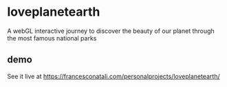 # loveplanetearth
A webGL interactive journey to discover the beauty of our planet through the most famous national parks

## demo
See it live at https://francesconatali.com/personalprojects/loveplanetearth/
